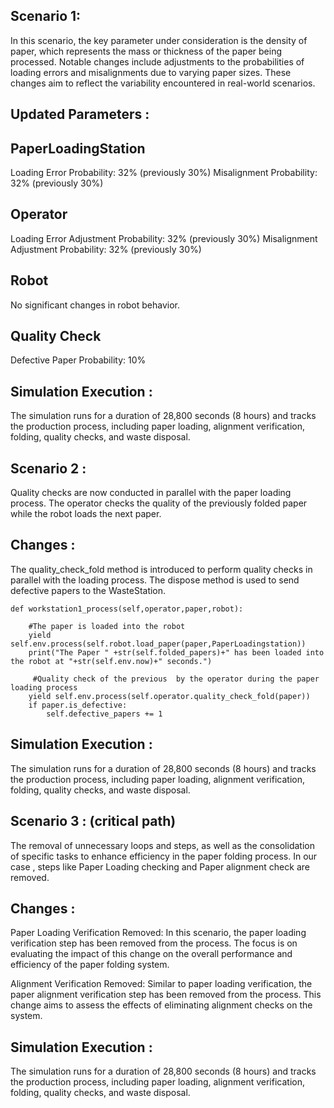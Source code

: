 ## Scenario 1:
  
   In this scenario, the key parameter under consideration is the density of paper, which represents the mass or thickness of the paper being processed. Notable changes include adjustments to the probabilities of loading errors and misalignments due to varying paper sizes. These changes aim to reflect the variability encountered in real-world scenarios.

## Updated Parameters :

## PaperLoadingStation
Loading Error Probability: 32% (previously 30%)
Misalignment Probability: 32% (previously 30%)

## Operator
Loading Error Adjustment Probability: 32% (previously 30%)
Misalignment Adjustment Probability: 32% (previously 30%)

## Robot
No significant changes in robot behavior.

## Quality Check
Defective Paper Probability: 10%

## Simulation Execution :

The simulation runs for a duration of 28,800 seconds (8 hours) and tracks the production process, including paper loading, alignment verification, folding, quality checks, and waste disposal.

## Scenario 2 :

Quality checks are now conducted in parallel with the paper loading process. The operator checks the quality of the previously folded paper while the robot loads the next paper.



## Changes :
The quality_check_fold method is introduced to perform quality checks in parallel with the loading process.
The dispose method is used to send defective papers to the WasteStation.

    def workstation1_process(self,operator,paper,robot):
        
        #The paper is loaded into the robot
        yield self.env.process(self.robot.load_paper(paper,PaperLoadingstation))
        print("The Paper " +str(self.folded_papers)+" has been loaded into the robot at "+str(self.env.now)+" seconds.")
        
         #Quality check of the previous  by the operator during the paper loading process
        yield self.env.process(self.operator.quality_check_fold(paper))
        if paper.is_defective:
            self.defective_papers += 1

## Simulation Execution :

The simulation runs for a duration of 28,800 seconds (8 hours) and tracks the production process, including paper loading, alignment verification, folding, quality checks, and waste disposal.

## Scenario 3 : (critical path)

The removal of unnecessary loops and steps, as well as the consolidation of specific tasks to enhance efficiency in the paper folding process. In our case , steps like Paper Loading checking and Paper alignment check are removed.

## Changes :

Paper Loading Verification Removed: In this scenario, the paper loading verification step has been removed from the process. The focus is on evaluating the impact of this change on the overall performance and efficiency of the paper folding system.

Alignment Verification Removed: Similar to paper loading verification, the paper alignment verification step has been removed from the process. This change aims to assess the effects of eliminating alignment checks on the system.

## Simulation Execution :

The simulation runs for a duration of 28,800 seconds (8 hours) and tracks the production process, including paper loading, alignment verification, folding, quality checks, and waste disposal.
